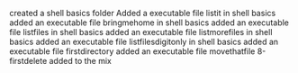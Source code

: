 created a shell basics folder
Added a executable file listit in shell basics
added an executable file bringmehome in shell basics
added an executable file listfiles in shell basics
added an executable file listmorefiles in shell basics
added an executable file listfilesdigitonly in shell basics
added an executable file firstdirectory
added an executable file movethatfile
8-firstdelete added to the mix
